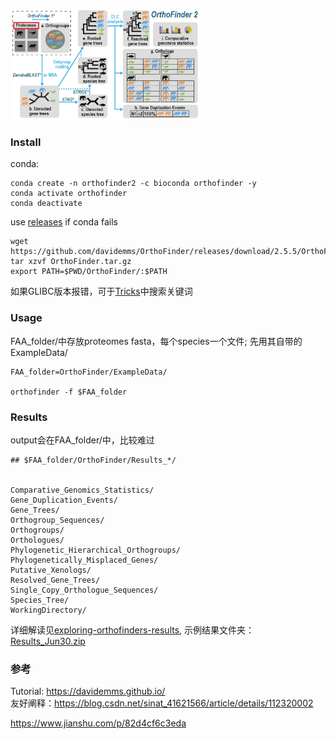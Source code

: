 <style>
img{
    width: 60%;
}
</style>

![1](OrthoFinder/img/1.png)


### Install
conda: 
```
conda create -n orthofinder2 -c bioconda orthofinder -y
conda activate orthofinder
conda deactivate
```

use [releases](https://github.com/davidemms/OrthoFinder/releases) if conda fails
```
wget https://github.com/davidemms/OrthoFinder/releases/download/2.5.5/OrthoFinder.tar.gz
tar xzvf OrthoFinder.tar.gz
export PATH=$PWD/OrthoFinder/:$PATH
```
如果GLIBC版本报错，可于[Tricks](../../../Tricks/Linux)中搜索关键词

### Usage
FAA_folder/中存放proteomes fasta，每个species一个文件; 先用其自带的ExampleData/
```
FAA_folder=OrthoFinder/ExampleData/

orthofinder -f $FAA_folder
```



### Results
output会在FAA_folder/中，比较难过
```
## $FAA_folder/OrthoFinder/Results_*/


Comparative_Genomics_Statistics/
Gene_Duplication_Events/
Gene_Trees/
Orthogroup_Sequences/
Orthogroups/
Orthologues/
Phylogenetic_Hierarchical_Orthogroups/
Phylogenetically_Misplaced_Genes/
Putative_Xenologs/
Resolved_Gene_Trees/
Single_Copy_Orthologue_Sequences/
Species_Tree/
WorkingDirectory/
```
详细解读见[exploring-orthofinders-results](https://davidemms.github.io/orthofinder_tutorials/exploring-orthofinders-results.html), 示例结果文件夹：[Results_Jun30.zip](../OrthoFinder/Results_Jun30.zip)


### 参考
Tutorial:  https://davidemms.github.io/   
友好阐释：https://blog.csdn.net/sinat_41621566/article/details/112320002   




https://www.jianshu.com/p/82d4cf6c3eda
